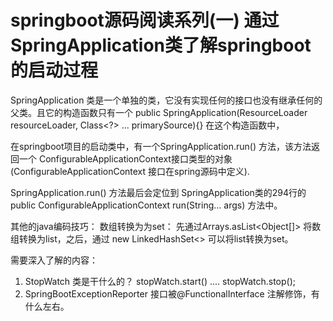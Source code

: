 # springboot源码阅读系列(一) 通过SpringApplication类了解springboot的启动过程

SpringApplication 类是一个单独的类，它没有实现任何的接口也没有继承任何的父类。且它的构造函数只有一个
	public SpringApplication(ResourceLoader resourceLoader, Class<?> ... primarySource){}
	在这个构造函数中，



在springboot项目的启动类中，有一个SpringApplication.run() 方法，该方法返回一个 ConfigurableApplicationContext接口类型的对象(ConfigurableApplicationContext 接口在spring源码中定义).

SpringApplication.run() 方法最后会定位到 SpringApplication类的294行的 public ConfigurableApplicationContext run(String... args) 方法中。 














其他的java编码技巧：
数组转换为为set： 先通过Arrays.asList<Object[]> 将数组转换为list，之后，通过 new LinkedHashSet<> 可以将list转换为set。 



需要深入了解的内容：
1. StopWatch 类是干什么的？ 
	stopWatch.start() .... stopWatch.stop();
2. SpringBootExceptionReporter 接口被@FunctionalInterface 注解修饰，有什么左右。 
